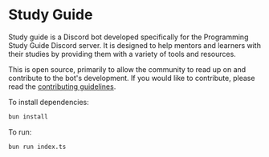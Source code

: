 # Study Guide
Study guide is a Discord bot developed specifically for the Programming Study Guide Discord server. It is designed to help mentors and learners with their studies by providing them with a variety of tools and resources.

This is open source, primarily to allow the community to read up on and contribute to the bot's development. If you would like to contribute, please read the [contributing guidelines](CONTRIBUTING.md).

To install dependencies:

```bash
bun install
```

To run:

```bash
bun run index.ts
```

